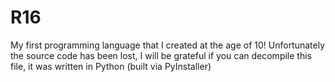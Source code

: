 # R16
My first programming language that I created at the age of 10! Unfortunately the source code has been lost, I will be grateful if you can decompile this file, it was written in Python (built via PyInstaller)
